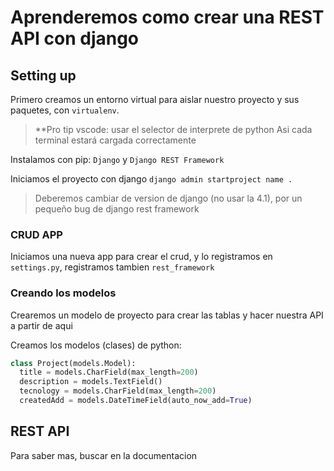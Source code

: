 # Aprenderemos como crear una REST API con django

## Setting up

Primero creamos un entorno virtual para aislar nuestro proyecto y sus paquetes, con `virtualenv`.

> **Pro tip vscode:
> usar el selector de interprete de python
> Asi cada terminal estará cargada correctamente

Instalamos con pip: `Django` y `Django REST Framework`

Iniciamos el proyecto con django `django admin startproject name .`

> Deberemos cambiar de version de django (no usar la 4.1), por un pequeño bug de django rest framework

### CRUD APP

Iniciamos una nueva app para crear el crud, y lo registramos en `settings.py`, registramos tambien `rest_framework`

### Creando los modelos

Crearemos un modelo de proyecto para crear las tablas y hacer nuestra API a partir de aqui

Creamos los modelos (clases) de python: 

```python
class Project(models.Model):
  title = models.CharField(max_length=200)
  description = models.TextField()
  tecnology = models.CharField(max_length=200)
  createdAdd = models.DateTimeField(auto_now_add=True)
```

## REST API

Para saber mas, buscar en la documentacion
